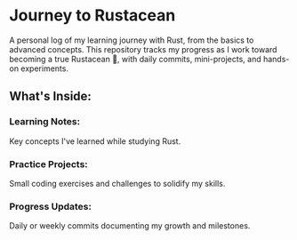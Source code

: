 # Journey to Rustacean

A personal log of my learning journey with Rust, from the basics to advanced concepts. This repository tracks my progress as I work toward becoming a true Rustacean 🦀, with daily commits, mini-projects, and hands-on experiments.

## What's Inside:

### Learning Notes:
Key concepts I've learned while studying Rust.

### Practice Projects:
Small coding exercises and challenges to solidify my skills.

### Progress Updates:
Daily or weekly commits documenting my growth and milestones.
